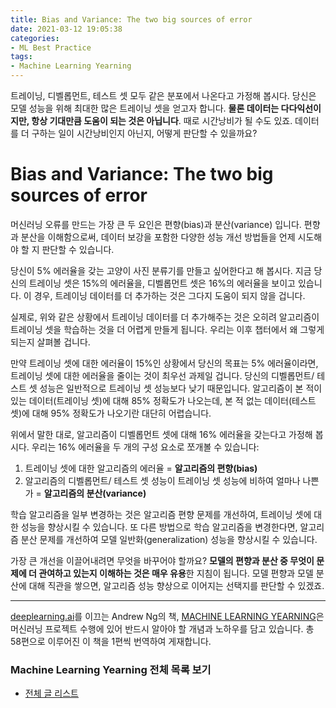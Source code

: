 ```yaml
---
title: Bias and Variance: The two big sources of error
date: 2021-03-12 19:05:38
categories:
- ML Best Practice
tags:
- Machine Learning Yearning
---
```


트레이닝, 디벨롭먼트, 테스트 셋 모두 같은 분포에서 나온다고 가정해 봅시다. 당신은 모델 성능을 위해 최대한 많은 트레이닝 셋을 얻고자 합니다. **물론 데이터는 다다익선이지만, 항상 기대만큼 도움이 되는 것은 아닙니다**. 때로 시간낭비가 될 수도 있죠. 데이터를 더 구하는 일이 시간낭비인지 아닌지, 어떻게 판단할 수 있을까요?

# Bias and Variance: The two big sources of error

머신러닝 오류를 만드는 가장 큰 두 요인은 편향(bias)과 분산(variance) 입니다. 편향과 분산을 이해함으로써, 데이터 보강을 포함한 다양한 성능 개선 방법들을 언제 시도해야 할 지 판단할 수 있습니다.

당신이 5% 에러율을 갖는 고양이 사진 분류기를 만들고 싶어한다고 해 봅시다. 지금 당신의 트레이닝 셋은 15%의 에러율을, 디벨롭먼트 셋은 16%의 에러율을 보이고 있습니다. 이 경우, 트레이닝 데이터를 더 추가하는 것은 그다지 도움이 되지 않을 겁니다.

실제로, 위와 같은 상황에서 트레이닝 데이터를 더 추가해주는 것은 오히려 알고리즘이 트레이닝 셋을 학습하는 것을 더 어렵게 만들게 됩니다. 우리는 이후 챕터에서 왜 그렇게 되는지 살펴볼 겁니다.

만약 트레이닝 셋에 대한 에러율이 15%인 상황에서 당신의 목표는 5% 에러율이라면, 트레이닝 셋에 대한 에러율을 줄이는 것이 최우선 과제일 겁니다. 당신의 디벨롭먼트/ 테스트 셋 성능은 일반적으로 트레이닝 셋 성능보다 낮기 때문입니다. 알고리즘이 본 적이 있는 데이터(트레이닝 셋)에 대해 85% 정확도가 나오는데, 본 적 없는 데이터(테스트 셋)에 대해 95% 정확도가 나오기란 대단히 어렵습니다.

위에서 말한 대로, 알고리즘이 디벨롭먼트 셋에 대해 16% 에러율을 갖는다고 가정해 봅시다. 우리는 16% 에러율을 두 개의 구성 요소로 쪼개볼 수 있습니다:

1. 트레이닝 셋에 대한 알고리즘의 에러율 = **알고리즘의 편향(bias)**
2. 알고리즘의 디벨롭먼트/ 테스트 셋 성능이 트레이닝 셋 성능에 비하여 얼마나 나쁜가 = **알고리즘의 분산(variance)**



학습 알고리즘을 일부 변경하는 것은 알고리즘 편향 문제를 개선하여, 트레이닝 셋에 대한 성능을 향상시킬 수 있습니다. 또 다른 방법으로 학습 알고리즘을 변경한다면, 알고리즘 분산 문제를 개선하여 모델 일반화(generalization) 성능을 향상시킬 수 있습니다.

가장 큰 개선을 이끌어내려면 무엇을 바꾸어야 할까요? **모델의 편향과 분산 중 무엇이 문제에 더 관여하고 있는지 이해하는 것은 매우 유용**한 지침이 됩니다. 모델 편향과 모델 분산에 대해 직관을 쌓으면, 알고리즘 성능 향상으로 이어지는 선택지를 판단할 수 있겠죠.



---

[deeplearning.ai](https://www.deeplearning.ai)를 이끄는 Andrew Ng의 책, [MACHINE LEARNING YEARNING](https://d2wvfoqc9gyqzf.cloudfront.net/content/uploads/2018/09/Ng-MLY01-13.pdf?utm_campaign=MLY%20Ebook%20Email&utm_medium=email&_hsmi=78646066&_hsenc=p2ANqtz-8EN6pTX4f_zSAT80ls6z_VnjtNqRW5_6H7bwAgac2tcKhJ0ZXMwNquIMXhBZzXz2nL9v2cwqsEnEeEOlFfen_ZyuVQtw&utm_content=78646066&utm_source=hs_automation)은 머신러닝 프로젝트 수행에 있어 반드시 알아야 할 개념과 노하우를 담고 있습니다. 총 58편으로 이루어진 이 책을 1편씩 번역하여 게재합니다.

### Machine Learning Yearning 전체 목록 보기

- [전체 글 리스트](https://choigww.github.io/tag/#/Machine%20Learning%20Yearning)